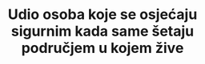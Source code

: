 ---
title: Udio osoba koje se osjećaju sigurnim kada same šetaju područjem u kojem žive
permalink: /16-1-4/
sdg_goal: 16
layout: indicator
indicator: 16.1.4
indicator_variable: pct_18y_over_safe_walking
graph: longitudinal
graph_type_description: Line  graph  (Gallup  data)
graph_status_notes: Graphed
variable_description: null
variable_notes: null
un_designated_tier: '2'
un_custodial_agency: UNODC
target_id: '16.1'
has_metadata: false
goal_meta_link: 'http://unstats.un.org/sdgs/files/metadata-compilation/Metadata-Goal-16.pdf'
goal_meta_link_page: 10
indicator_name: Udio osoba koje se osjećaju sigurnim kada same šetaju područjem u kojem žive
target: Značajno smanjiti sve oblike nasilja i povezanih stopa smrtnosti posvuda.
source_title: null
source_notes: null
published: true
method_of_computation: Percent  of  total  adult  U.S.  resident  population
periodicity: 'Annual  survey,  conducted  by  Gallup,  in  October  of  each  year'
time_period: Snapshot  at  time  of  interview
unit_of_measure: Randomly  selected  adult
disaggregation_categories: None
disaggregation_geography: None
date_of_national_source_publication: November  2015
date_metadata_updated: December  2016
source_agency_staff_name: 'Gallup  Inc.,  Jim  Norman  (provided  by  the  Bureau  of  Justice  Statistics)'
source_agency_staff_email: allen.beck@usdoj.gov
international_and_national_references: >-
  (for  2015  data)  http://www.gallup.com/poll/186563/women-poor-urbanitesnot-feel-safe-walking-night-near-home.aspx
source_url: >-
  (for  2007-2014  data)  http://www.gallup.com/poll/179558/not-feel-safe-walking-night-alone.aspx
comments_and_limitations: >-
  The  results  are  based  on  telephone  interviews  with  a  random  sample  of  adults,  age  18  +,  living  in  the  U.S.  The  interviews  are  conducted  with  respondents  on  landline  telephones  and  cell  phones  with  a  minimum  quota  of  50%  cell  phone  and  50%  landlines  respondents,  with  additional  quota  by  region.  Phone  numbers  are  selected  using  random  digit  dial  methods.  Landline  respondents  are  chosen  at  random  within  each  household  based  on  the  adult  with  the  most  recent  birthday.  Samples  are  weighted  to  correct  for  unequal  probability  of  selection,  non-response,  and  double  coverage  of  landline  and  cell  users  in  two  sampling  frames.  All  estimates  are  subject  to  sampling  error.  Each  year,  the  margin  of  error  is  approximately  +/-  4  percentage  points  at  the  95%  confidence  level.  (For  additional  detail,  see  http://www.gallup.com/poll/179558/not-safe-walking-night-near-home.    The  National  Crime  Victimization  Survey,  conducted  by  the  U.S.  Census  Bureau  for  the  Bureau  of  Justice  Statistics,  does  not  collect  this  information;  however,  as  part  of  methodological  work  for  the  NCVS  redesign,  the  BJS  is  conducting  the  American  Crime  Survey.  The  survey  includes  an  item  similar  to  that  used  by  Gallup:  Is  there  any  place  within  a  mile  of  your  home  where  you  would  be  afraid  to  walk  alone  at  night?  [  ]  Yes  [  ]  No.  The  companion  survey  is  a  mail  survey,  self-administered  (with  a  split  sample  of  about  200,000  to  determine  appropriate  placement).  For  more  detail,  see  the  OMB  clearance  package:  https://www.reginfo.gov/public/do/PRAViewDocument?ref_nbr=201502-1121-001.  The  field  test  is  nearing  completion,  with  a  report  expected  in  the  fall  of  2017.
graph_title: >-
  Percent  of  persons  ages  18  and  older  who  report  feeling  safe  walking  near  their  home
source_agency_survey_dataset: 'Gallup''s  Crime  Survey  (conducted  annually  in  October)  '
actual_indicator_available: >-
  Percent  of  persons  ages  18  and  older  who  report  feeling  safe  walking  near  their  home
indicator_definition: >-
  Odrasli stanovnici Sjedinjenih Američkih Država koji odgovore „Da“ na sljedeće pitanje: „Da li blizu naselja u kojem živite postoji područje, udaljeno unutar milje, gdje bi Vas bilo strah hodati sam navečer?“
---